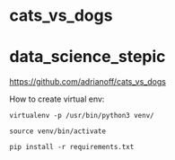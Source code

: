 # cats_vs_dogs

# data_science_stepic
https://github.com/adrianoff/cats_vs_dogs

How to create virtual env: 

	virtualenv -p /usr/bin/python3 venv/
	
	source venv/bin/activate
	
	pip install -r requirements.txt
